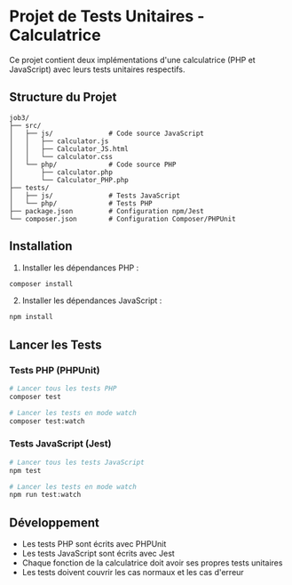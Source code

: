 # Projet de Tests Unitaires - Calculatrice

Ce projet contient deux implémentations d'une calculatrice (PHP et JavaScript) avec leurs tests unitaires respectifs.

## Structure du Projet

```
job3/
├── src/
│   ├── js/              # Code source JavaScript
│   │   ├── calculator.js
│   │   ├── Calculator_JS.html
│   │   └── calculator.css
│   └── php/             # Code source PHP
│       ├── calculator.php
│       └── Calculator_PHP.php
├── tests/
│   ├── js/              # Tests JavaScript
│   └── php/             # Tests PHP
├── package.json         # Configuration npm/Jest
└── composer.json        # Configuration Composer/PHPUnit
```

## Installation

1. Installer les dépendances PHP :
```bash
composer install
```

2. Installer les dépendances JavaScript :
```bash
npm install
```

## Lancer les Tests

### Tests PHP (PHPUnit)
```bash
# Lancer tous les tests PHP
composer test

# Lancer les tests en mode watch
composer test:watch
```

### Tests JavaScript (Jest)
```bash
# Lancer tous les tests JavaScript
npm test

# Lancer les tests en mode watch
npm run test:watch
```

## Développement

- Les tests PHP sont écrits avec PHPUnit
- Les tests JavaScript sont écrits avec Jest
- Chaque fonction de la calculatrice doit avoir ses propres tests unitaires
- Les tests doivent couvrir les cas normaux et les cas d'erreur 